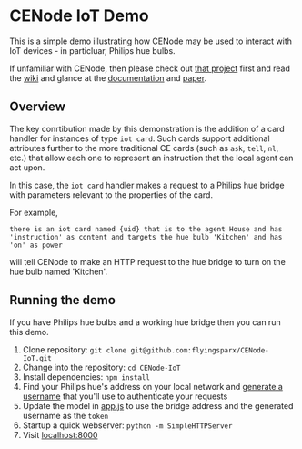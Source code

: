 # CENode IoT Demo

This is a simple demo illustrating how CENode may be used to interact with IoT devices - in particluar, Philips hue bulbs.

If unfamiliar with CENode, then please check out [that project](https://github.com/flyingsparx/CENode) first and read the [wiki](https://github.com/flyingsparx/CENode/wiki) and glance at the [documentation](http://cenode.io/docs/documentation.pdf) and [paper](http://cenode.io/docs/intro.pdf).

## Overview

The key conrtibution made by this demonstration is the addition of a card handler for instances of type `iot card`. Such cards support additional attributes further to the more traditional CE cards (such as `ask`, `tell`, `nl`, etc.) that allow each one to represent an instruction that the local agent can act upon.

In this case, the `iot card` handler makes a request to a Philips hue bridge with parameters relevant to the properties of the card.

For example,

```
there is an iot card named {uid} that is to the agent House and has 'instruction' as content and targets the hue bulb 'Kitchen' and has 'on' as power
```

will tell CENode to make an HTTP request to the hue bridge to turn on the hue bulb named 'Kitchen'. 

## Running the demo

If you have Philips hue bulbs and a working hue bridge then you can run this demo.

1. Clone repository: `git clone git@github.com:flyingsparx/CENode-IoT.git`
1. Change into the repository: `cd CENode-IoT`
1. Install dependencies: `npm install`
1. Find your Philips hue's address on your local network and [generate a username](https://developers.meethue.com/documentation/configuration-api#71_create_user) that you'll use to authenticate your requests
1. Update the model in [app.js](https://github.com/flyingsparx/CENode-IoT/blob/master/app.js#L9) to use the bridge address and the generated username as the `token`
1. Startup a quick webserver: `python -m SimpleHTTPServer`
1. Visit [localhost:8000](http://localhost:8000)
